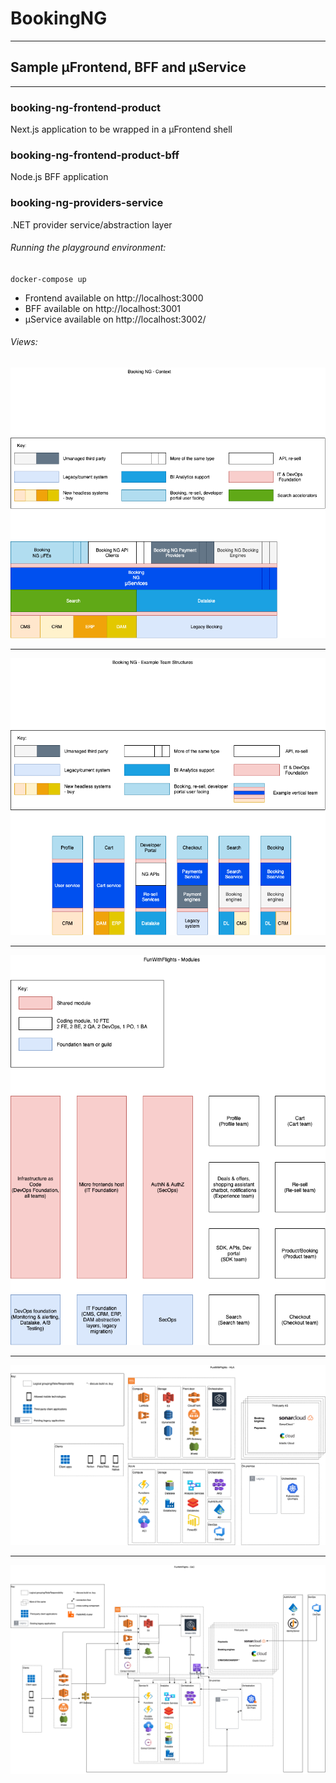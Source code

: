 # BookingNG
---
## Sample µFrontend, BFF and µService
---

### booking-ng-frontend-product

Next.js application to be wrapped in a µFrontend shell


### booking-ng-frontend-product-bff

Node.js BFF application

### booking-ng-providers-service

.NET provider service/abstraction layer


###### Running the playground environment:
`docker-compose up`

- Frontend available on http://localhost:3000
- BFF available on http://localhost:3001
- µService available on http://localhost:3002/


###### Views:

![Context](./docs/views/SA-Context.png "Context view")

---

![ExampleTeamStructure](./docs/views/SA-ExampleTeamStructure.png "Example team structure view")

---

![Modules](./docs/views/SA-Modules.png "Modules view")

---

![Hight Level Architecture](./docs/views/SA-HLA.png "HLA view")

---

![ComponentsAndConnectors](./docs/views/SA-CC.png "Components and connectors view")
